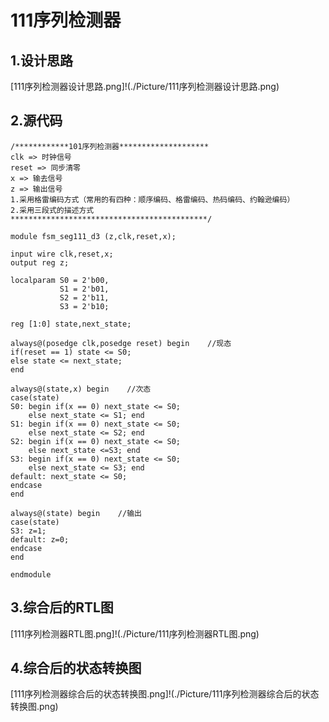 # 111序列检测器

## 1.设计思路
[111序列检测器设计思路.png]!(./Picture/111序列检测器设计思路.png)

## 2.源代码 

    /************101序列检测器********************
    clk => 时钟信号
    reset => 同步清零
    x => 输去信号
    z => 输出信号
    1.采用格雷编码方式（常用的有四种：顺序编码、格雷编码、热码编码、约翰逊编码）
    2.采用三段式的描述方式
    ********************************************/
    
    module fsm_seg111_d3 (z,clk,reset,x);
    
    input wire clk,reset,x;
    output reg z;
    
    localparam S0 = 2'b00,
               S1 = 2'b01,
               S2 = 2'b11,
               S3 = 2'b10;
    
    reg [1:0] state,next_state;
    			  
    always@(posedge clk,posedge reset) begin    //现态
    if(reset == 1) state <= S0;
    else state <= next_state;
    end
    
    always@(state,x) begin    //次态
    case(state)
    S0: begin if(x == 0) next_state <= S0;
        else next_state <= S1; end 
    S1: begin if(x == 0) next_state <= S0;
        else next_state <= S2; end 
    S2: begin if(x == 0) next_state <= S0;
        else next_state <=S3; end 
    S3: begin if(x == 0) next_state <= S0;
        else next_state <= S3; end 
    default: next_state <= S0;
    endcase
    end
    
    always@(state) begin    //输出
    case(state)
    S3: z=1;
    default: z=0;
    endcase
    end
    
    endmodule
    
## 3.综合后的RTL图
[111序列检测器RTL图.png]!(./Picture/111序列检测器RTL图.png)

## 4.综合后的状态转换图
[111序列检测器综合后的状态转换图.png]!(./Picture/111序列检测器综合后的状态转换图.png)
















